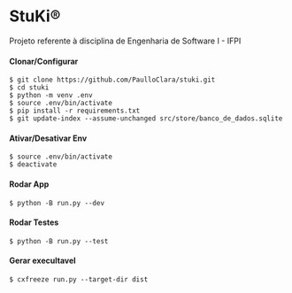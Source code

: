 # StuKi®

Projeto referente à disciplina de Engenharia de Software I - IFPI

#### Clonar/Configurar

`$ git clone https://github.com/PaulloClara/stuki.git`\
`$ cd stuki`\
`$ python -m venv .env`\
`$ source .env/bin/activate`\
`$ pip install -r requirements.txt`\
`$ git update-index --assume-unchanged src/store/banco_de_dados.sqlite`

#### Ativar/Desativar Env

`$ source .env/bin/activate`\
`$ deactivate`

#### Rodar App

`$ python -B run.py --dev`

#### Rodar Testes

`$ python -B run.py --test`

#### Gerar execultavel

`$ cxfreeze run.py --target-dir dist`

